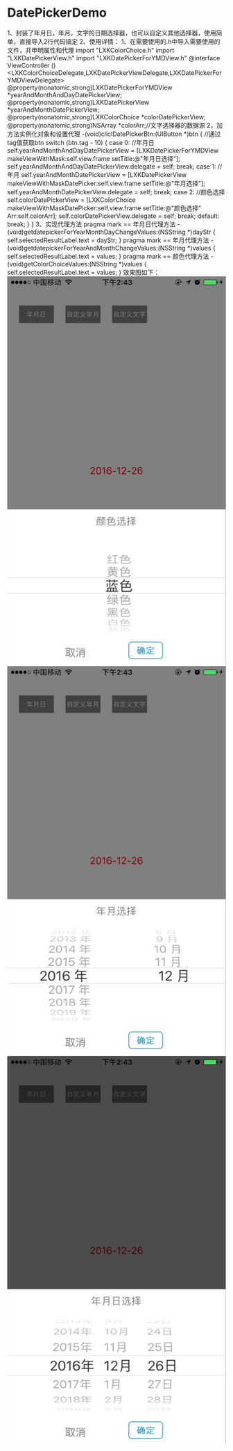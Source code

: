 # DatePickerDemo
1、封装了年月日，年月，文字的日期选择器，也可以自定义其他选择器，使用简单，直接导入2行代码搞定
2、使用详情：
1、在需要使用的.h中导入需要使用的文件，并申明属性和代理
import "LXKColorChoice.h"
import "LXKDatePickerView.h"
import "LXKDatePickerForYMDView.h"
@interface ViewController ()<LXKColorChoiceDelegate,LXKDatePickerViewDelegate,LXKDatePickerForYMDViewDelegate>
@property(nonatomic,strong)LXKDatePickerForYMDView *yearAndMonthAndDayDatePickerView;
@property(nonatomic,strong)LXKDatePickerView *yearAndMonthDatePickerView;
@property(nonatomic,strong)LXKColorChoice *colorDatePickerView;
@property(nonatomic,strong)NSArray *colorArr;//文字选择器的数据源
2，加方法实例化对象和设置代理
-(void)cliclDatePickerBtn:(UIButton *)btn
{
//通过tag值获取btn
    switch (btn.tag - 10) {
        case 0:
            //年月日
            self.yearAndMonthAndDayDatePickerView = [LXKDatePickerForYMDView makeViewWithMask:self.view.frame setTitle:@"年月日选择"];
            self.yearAndMonthAndDayDatePickerView.delegate = self;
            break;
        case 1:
            //年月
            self.yearAndMonthDatePickerView = [LXKDatePickerView makeViewWithMaskDatePicker:self.view.frame setTitle:@"年月选择"];
            self.yearAndMonthDatePickerView.delegate = self;
            break;
        case 2:
            //颜色选择
            self.colorDatePickerView = [LXKColorChoice makeViewWithMaskDatePicker:self.view.frame setTitle:@"颜色选择" Arr:self.colorArr];
            self.colorDatePickerView.delegate = self;
            break;
        default:
            break;
    }
}
3、实现代理方法
pragma mark == 年月日代理方法
-(void)getdatepickerForYearMonthDayChangeValues:(NSString *)dayStr
{
    self.selectedResultLabel.text = dayStr;
}
pragma mark == 年月代理方法
-(void)getdatepickerForYearAndMonthChangeValues:(NSString *)values
{
    self.selectedResultLabel.text = values;
}
pragma mark == 颜色代理方法
-(void)getColorChoiceValues:(NSString *)values
{
    self.selectedResultLabel.text = values;
}
效果图如下：
![image](https://github.com/luoxiankang/DatePickerDemo/blob/master/DatePickerDemo/screenphoto/1.png)
![image](https://github.com/luoxiankang/DatePickerDemo/blob/master/DatePickerDemo/screenphoto/2.png)
![image](https://github.com/luoxiankang/DatePickerDemo/blob/master/DatePickerDemo/screenphoto/3.png)
